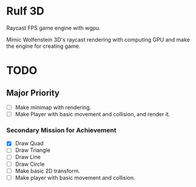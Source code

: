 # Rulf 3D
Raycast FPS game engine with wgpu.

Mimic Wolfenstein 3D's raycast rendering with computing GPU and make the engine for creating game.

# TODO

## Major Priority
- [ ] Make minimap with rendering.
- [ ] Make Player with basic movement and collision, and render it.

### Secondary Mission for Achievement
- [X] Draw Quad
- [ ] Draw Triangle
- [ ] Draw Line
- [ ] Draw Circle
- [ ] Make basic 2D transform.
- [ ] Make player with basic movement and collision.

<!-- ## Later Priority

## After...

## Future... -->

<!-- ## Final
- [ ] Build a complete engine.
- [ ] Make Wolfenstein 3D like game. (What games to make?) -->

<!-- ## Major Priority
- [ ] Draw Rect(Quad) from screen coord. (Orthographic projection)
- [ ] Make map struct.
- [ ] Finally, render minimap.

## Later Priority
- [ ] Draw Circle.
- [ ] Draw Line.
- [ ] Draw Triangle with direction.

## After...
- [ ] Make basic game logic(input, movement, collision, ...).
- [ ] Make playable only with minimap. (Complete 2D game)
- [ ] Make consistent calculation for f(distnace) -> depth.
- [ ] Compute raycast and render written depth 1d texture.
- [ ] Render written depth 2d texture.
- [ ] Render with wall texture.
- [ ] Add background.
- [ ] Add Sprite. Make static object.
- [ ] Add texture for sprite.
- [ ] Make more game logic.(weapon system, fire, ...)

## Future...
- [ ] Enemy (Sprite, Logic, AI, ...)
- [ ] Complete game logic. -->